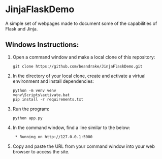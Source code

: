 # JinjaFlaskDemo
A simple set of webpages made to document some of the capabilities of Flask and Jinja.

## Windows Instructions:
1. Open a command window and make a local clone of this repository:

       git clone https://github.com/beandrake/JinjaFlaskDemo.git

2. In the directory of your local clone, create and activate a virtual environment and install dependencies:

       python -m venv venv
       venv\Scripts\activate.bat
       pip install -r requirements.txt

3. Run the program:

       python app.py

4. In the command window, find a line similar to the below:

        * Running on http://127.0.0.1:5000

5. Copy and paste the URL from your command window into your web browser to access the site.
